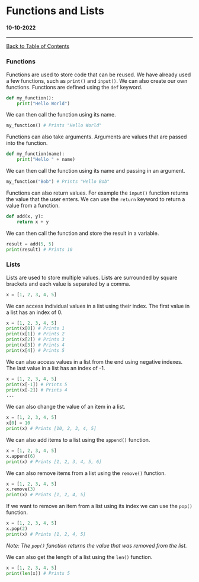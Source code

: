 # Functions and Lists

#### 10-10-2022

---

[Back to Table of Contents](/README.md)

### Functions

Functions are used to store code that can be reused. We have already used a few functions, such as `print()` and `input()`. We can also create our own functions. Functions are defined using the `def` keyword.

```py
def my_function():
    print("Hello World")
```

We can then call the function using its name.

```py
my_function() # Prints "Hello World"
```

Functions can also take arguments. Arguments are values that are passed into the function.

```py
def my_function(name):
    print("Hello " + name)
```

We can then call the function using its name and passing in an argument.

```py
my_function("Bob") # Prints "Hello Bob"
```

Functions can also return values. For example the `input()` function returns the value that the user enters. We can use the `return` keyword to return a value from a function.

```py
def add(x, y):
    return x + y
```

We can then call the function and store the result in a variable.

```py
result = add(5, 5)
print(result) # Prints 10
```

### Lists

Lists are used to store multiple values. Lists are surrounded by square brackets and each value is separated by a comma.

```py
x = [1, 2, 3, 4, 5]
```

We can access individual values in a list using their index. The first value in a list has an index of 0.

```py
x = [1, 2, 3, 4, 5]
print(x[0]) # Prints 1
print(x[1]) # Prints 2
print(x[2]) # Prints 3
print(x[3]) # Prints 4
print(x[4]) # Prints 5
```

We can also access values in a list from the end using negative indexes. The last value in a list has an index of -1.

```py
x = [1, 2, 3, 4, 5]
print(x[-1]) # Prints 5
print(x[-2]) # Prints 4
...
```

We can also change the value of an item in a list.

```py
x = [1, 2, 3, 4, 5]
x[0] = 10
print(x) # Prints [10, 2, 3, 4, 5]
```

We can also add items to a list using the `append()` function.

```py
x = [1, 2, 3, 4, 5]
x.append(6)
print(x) # Prints [1, 2, 3, 4, 5, 6]
```

We can also remove items from a list using the `remove()` function.

```py
x = [1, 2, 3, 4, 5]
x.remove(3)
print(x) # Prints [1, 2, 4, 5]
```

If we want to remove an item from a list using its index we can use the `pop()` function.

```py
x = [1, 2, 3, 4, 5]
x.pop(2)
print(x) # Prints [1, 2, 4, 5]
```

_Note: The `pop()` function returns the value that was removed from the list._

We can also get the length of a list using the `len()` function.

```py
x = [1, 2, 3, 4, 5]
print(len(x)) # Prints 5
```
